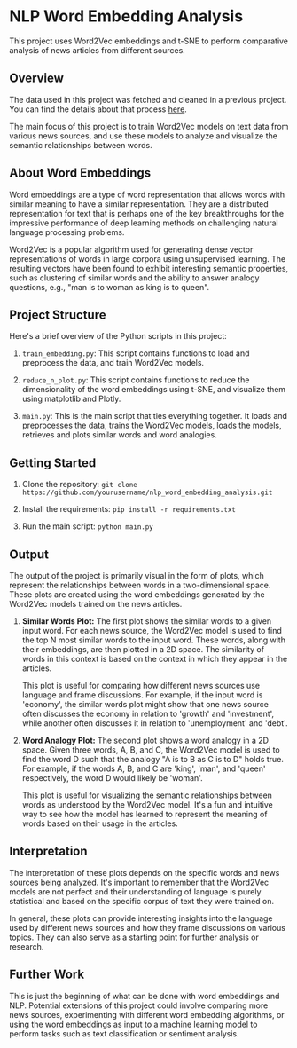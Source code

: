 # NLP Word Embedding Analysis

This project uses Word2Vec embeddings and t-SNE to perform comparative analysis of news articles from different sources.

## Overview

The data used in this project was fetched and cleaned in a previous project. You can find the details about that process [here](https://github.com/DimensionDweller/news_sentiment_analysis_viz).

The main focus of this project is to train Word2Vec models on text data from various news sources, and use these models to analyze and visualize the semantic relationships between words.

## About Word Embeddings

Word embeddings are a type of word representation that allows words with similar meaning to have a similar representation. They are a distributed representation for text that is perhaps one of the key breakthroughs for the impressive performance of deep learning methods on challenging natural language processing problems.

Word2Vec is a popular algorithm used for generating dense vector representations of words in large corpora using unsupervised learning. The resulting vectors have been found to exhibit interesting semantic properties, such as clustering of similar words and the ability to answer analogy questions, e.g., "man is to woman as king is to queen".

## Project Structure

Here's a brief overview of the Python scripts in this project:

1. `train_embedding.py`: This script contains functions to load and preprocess the data, and train Word2Vec models.

2. `reduce_n_plot.py`: This script contains functions to reduce the dimensionality of the word embeddings using t-SNE, and visualize them using matplotlib and Plotly.

3. `main.py`: This is the main script that ties everything together. It loads and preprocesses the data, trains the Word2Vec models, loads the models, retrieves and plots similar words and word analogies.

## Getting Started

1. Clone the repository: `git clone https://github.com/yourusername/nlp_word_embedding_analysis.git`

2. Install the requirements: `pip install -r requirements.txt`

3. Run the main script: `python main.py`


## Output

The output of the project is primarily visual in the form of plots, which represent the relationships between words in a two-dimensional space. These plots are created using the word embeddings generated by the Word2Vec models trained on the news articles.

1. **Similar Words Plot:** The first plot shows the similar words to a given input word. For each news source, the Word2Vec model is used to find the top N most similar words to the input word. These words, along with their embeddings, are then plotted in a 2D space. The similarity of words in this context is based on the context in which they appear in the articles.

    This plot is useful for comparing how different news sources use language and frame discussions. For example, if the input word is 'economy', the similar words plot might show that one news source often discusses the economy in relation to 'growth' and 'investment', while another often discusses it in relation to 'unemployment' and 'debt'.

2. **Word Analogy Plot:** The second plot shows a word analogy in a 2D space. Given three words, A, B, and C, the Word2Vec model is used to find the word D such that the analogy "A is to B as C is to D" holds true. For example, if the words A, B, and C are 'king', 'man', and 'queen' respectively, the word D would likely be 'woman'.

    This plot is useful for visualizing the semantic relationships between words as understood by the Word2Vec model. It's a fun and intuitive way to see how the model has learned to represent the meaning of words based on their usage in the articles.

## Interpretation

The interpretation of these plots depends on the specific words and news sources being analyzed. It's important to remember that the Word2Vec models are not perfect and their understanding of language is purely statistical and based on the specific corpus of text they were trained on.

In general, these plots can provide interesting insights into the language used by different news sources and how they frame discussions on various topics. They can also serve as a starting point for further analysis or research.

## Further Work

This is just the beginning of what can be done with word embeddings and NLP. Potential extensions of this project could involve comparing more news sources, experimenting with different word embedding algorithms, or using the word embeddings as input to a machine learning model to perform tasks such as text classification or sentiment analysis.
